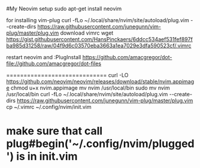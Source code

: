#My Neovim setup
sudo apt-get install neovim

for installing vim-plug
curl -fLo ~/.local/share/nvim/site/autoload/plug.vim --create-dirs https://raw.githubusercontent.com/junegunn/vim-plug/master/plug.vim
download vimrc
wget https://gist.githubusercontent.com/HansPinckaers/6ddcc534aef531fef897fba985d31258/raw/04f9d6c03570eba3663a1ea7029e3dfa590523cf/.vimrc

restart neovim and :PlugInstall
https://github.com/amacgregor/dot-file://github.com/amacgregor/dot-files


=============================
curl -LO https://github.com/neovim/neovim/releases/download/stable/nvim.appimage
chmod u+x nvim.appimage
mv nvim /usr/local/bin
sudo mv nvim /usr/local/bin
curl -fLo ~/.local/share/nvim/site/autoload/plug.vim --create-dirs https://raw.githubusercontent.com/junegunn/vim-plug/master/plug.vim
cp ~/.vimrc ~/.config/nvim/init.vim
# make sure that call plug#begin('~/.config/nvim/plugged') is in init.vim 
